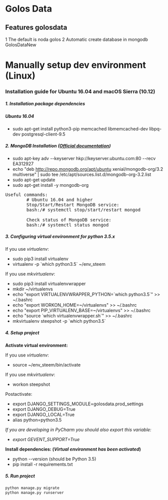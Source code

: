 # Golos Data

## Features golosdata
1 The default is noda golos
2 Automatic create database in mongodb GolosDataNew

# Manually setup dev environment (Linux) #

### Installation guide for Ubuntu 16.04 and macOS Sierra (10.12)

##### 1. Installation package dependencies

##### Ubuntu 16.04

* sudo apt-get install python3-pip memcached libmemcached-dev libpq-dev postgresql-client-9.5

##### 2. MongoDB Installation ([Official documentation](https://docs.mongodb.com/v3.2/tutorial/install-mongodb-on-ubuntu/))

* sudo apt-key adv --keyserver hkp://keyserver.ubuntu.com:80 --recv EA312927
* echo "deb http://repo.mongodb.org/apt/ubuntu xenial/mongodb-org/3.2 multiverse" | sudo tee /etc/apt/sources.list.d/mongodb-org-3.2.list
* sudo apt-get update
* sudo apt-get install -y mongodb-org

<pre>Useful commands:
        # Ubuntu 16.04 and higher
        Stop/Start/Restart MongoDB service:
        bash:/# systemctl stop/start/restart mongod

        Check status of MongoDB service:
        bash:/# systemctl status mongod
</pre>

##### 3. Configuring virtual environment for python 3.5.x
If you use _virtualenv_:
* sudo pip3 install virtualenv
* virtualenv -p \`which python3.5\` ~/env_steem

If you use _mkvirtualenv_:
* sudo pip3 install virtualenvwrapper
* mkdir ~/virtualenvs
* echo "export VIRTUALENVWRAPPER_PYTHON=\`which python3.5\`" >> ~/.bashrc
* echo "export WORKON_HOME=~/virtualenvs" >> ~/.bashrc
* echo "export PIP_VIRTUALENV_BASE=~/virtualenvs" >> ~/.bashrc
* echo "source \`which virtualenvwrapper.sh\`" >> ~/.bashrc
* mkvirtualenv steepshot -p \`which python3.5\`

##### 4. Setup project
**Activate virtual environment:**

If you use _virtualenv_:
* source ~/env_steem/bin/activate

If you use _mkvirtualenv_:
* workon steepshot

Postactivate:
* export DJANGO_SETTINGS_MODULE=golosdata.prod_settings
* export DJANGO_DEBUG=True
* export DJANGO_LOCAL=True
* alias python=python3.5

_If you are developing in PyCharm you should also export this variable:_
* _export GEVENT_SUPPORT=True_

**Install dependencies: (_Virtual environment has been activated_)**
* python --version (should be Python 3.5)
* pip install -r requirements.txt



##### 5. Run project

```bash
python manage.py migrate
python manage.py runserver
```
